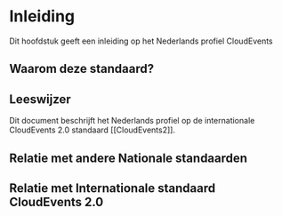 # Inleiding 
Dit hoofdstuk geeft een inleiding op het Nederlands profiel CloudEvents 

## Waarom deze standaard? 

## Leeswijzer 
Dit document beschrijft het Nederlands profiel op de internationale CloudEvents 2.0 standaard [[CloudEvents2]].

## Relatie met andere Nationale standaarden 

## Relatie met Internationale standaard CloudEvents 2.0

